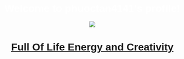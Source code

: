 
<!DOCTYPE html>
<html>
<head>
<style>
    h1 { color: white; text-align: center; font-family: sans-serif; }
  </style>
</head>
<body>
  
<h1 align="center" color=green>
  Welcome to phuoctan4141's profile!
</h1>

<p align="center">
  <a href="https://www.facebook.com/phuoctan4141/">
    <img src="http://github-readme-streak-stats.herokuapp.com?user=phuoctan4141&theme=blueberry_duo&hide_border=true&date_format=M%20j%5B%2C%20Y%5D"/>
    <h1 align="center">Full Of Life Energy and Creativity</h1>
</p>

</body>
</html>





